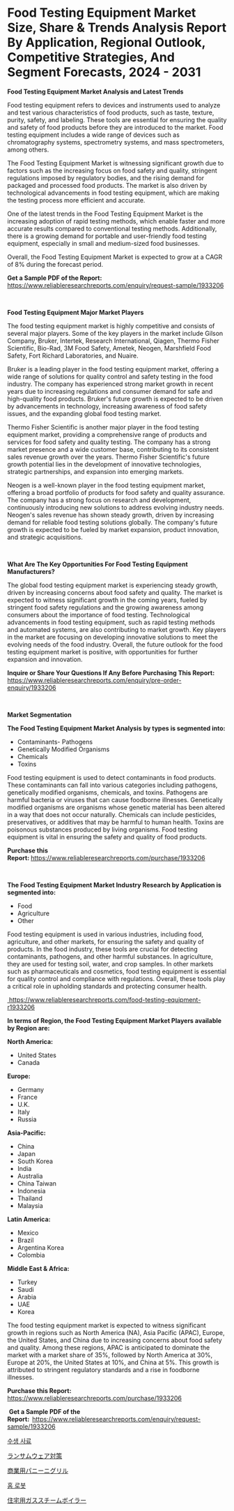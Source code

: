 <p><h1>Food Testing Equipment Market Size, Share & Trends Analysis Report By Application, Regional Outlook, Competitive Strategies, And Segment Forecasts, 2024 - 2031</h1></p><p><strong>Food Testing Equipment Market Analysis and Latest Trends</strong></p>
<p><p>Food testing equipment refers to devices and instruments used to analyze and test various characteristics of food products, such as taste, texture, purity, safety, and labeling. These tools are essential for ensuring the quality and safety of food products before they are introduced to the market. Food testing equipment includes a wide range of devices such as chromatography systems, spectrometry systems, and mass spectrometers, among others.</p><p>The Food Testing Equipment Market is witnessing significant growth due to factors such as the increasing focus on food safety and quality, stringent regulations imposed by regulatory bodies, and the rising demand for packaged and processed food products. The market is also driven by technological advancements in food testing equipment, which are making the testing process more efficient and accurate.</p><p>One of the latest trends in the Food Testing Equipment Market is the increasing adoption of rapid testing methods, which enable faster and more accurate results compared to conventional testing methods. Additionally, there is a growing demand for portable and user-friendly food testing equipment, especially in small and medium-sized food businesses.</p><p>Overall, the Food Testing Equipment Market is expected to grow at a CAGR of 8% during the forecast period.</p></p>
<p><strong>Get a Sample PDF of the Report:&nbsp;</strong> <a href="https://www.reliableresearchreports.com/enquiry/request-sample/1933206">https://www.reliableresearchreports.com/enquiry/request-sample/1933206</a></p>
<p>&nbsp;</p>
<p><strong>Food Testing Equipment Major Market Players</strong></p>
<p><p>The food testing equipment market is highly competitive and consists of several major players. Some of the key players in the market include Gilson Company, Bruker, Intertek, Research International, Qiagen, Thermo Fisher Scientific, Bio-Rad, 3M Food Safety, Ametek, Neogen, Marshfield Food Safety, Fort Richard Laboratories, and Nuaire.</p><p>Bruker is a leading player in the food testing equipment market, offering a wide range of solutions for quality control and safety testing in the food industry. The company has experienced strong market growth in recent years due to increasing regulations and consumer demand for safe and high-quality food products. Bruker's future growth is expected to be driven by advancements in technology, increasing awareness of food safety issues, and the expanding global food testing market.</p><p>Thermo Fisher Scientific is another major player in the food testing equipment market, providing a comprehensive range of products and services for food safety and quality testing. The company has a strong market presence and a wide customer base, contributing to its consistent sales revenue growth over the years. Thermo Fisher Scientific's future growth potential lies in the development of innovative technologies, strategic partnerships, and expansion into emerging markets.</p><p>Neogen is a well-known player in the food testing equipment market, offering a broad portfolio of products for food safety and quality assurance. The company has a strong focus on research and development, continuously introducing new solutions to address evolving industry needs. Neogen's sales revenue has shown steady growth, driven by increasing demand for reliable food testing solutions globally. The company's future growth is expected to be fueled by market expansion, product innovation, and strategic acquisitions.</p></p>
<p>&nbsp;</p>
<p><strong>What Are The Key Opportunities For Food Testing Equipment Manufacturers?</strong></p>
<p><p>The global food testing equipment market is experiencing steady growth, driven by increasing concerns about food safety and quality. The market is expected to witness significant growth in the coming years, fueled by stringent food safety regulations and the growing awareness among consumers about the importance of food testing. Technological advancements in food testing equipment, such as rapid testing methods and automated systems, are also contributing to market growth. Key players in the market are focusing on developing innovative solutions to meet the evolving needs of the food industry. Overall, the future outlook for the food testing equipment market is positive, with opportunities for further expansion and innovation.</p></p>
<p><strong>Inquire or Share Your Questions If Any Before Purchasing This Report:</strong> <a href="https://www.reliableresearchreports.com/enquiry/pre-order-enquiry/1933206">https://www.reliableresearchreports.com/enquiry/pre-order-enquiry/1933206</a></p>
<p>&nbsp;</p>
<p><strong>Market Segmentation</strong></p>
<p><strong>The Food Testing Equipment Market Analysis by types is segmented into:</strong></p>
<p><ul><li>Contaminants- Pathogens</li><li>Genetically Modified Organisms</li><li>Chemicals</li><li>Toxins</li></ul></p>
<p><p>Food testing equipment is used to detect contaminants in food products. These contaminants can fall into various categories including pathogens, genetically modified organisms, chemicals, and toxins. Pathogens are harmful bacteria or viruses that can cause foodborne illnesses. Genetically modified organisms are organisms whose genetic material has been altered in a way that does not occur naturally. Chemicals can include pesticides, preservatives, or additives that may be harmful to human health. Toxins are poisonous substances produced by living organisms. Food testing equipment is vital in ensuring the safety and quality of food products.</p></p>
<p><strong>Purchase this Report:&nbsp;</strong><a href="https://www.reliableresearchreports.com/purchase/1933206">https://www.reliableresearchreports.com/purchase/1933206</a></p>
<p>&nbsp;</p>
<p><strong>The Food Testing Equipment Market Industry Research by Application is segmented into:</strong></p>
<p><ul><li>Food</li><li>Agriculture</li><li>Other</li></ul></p>
<p><p>Food testing equipment is used in various industries, including food, agriculture, and other markets, for ensuring the safety and quality of products. In the food industry, these tools are crucial for detecting contaminants, pathogens, and other harmful substances. In agriculture, they are used for testing soil, water, and crop samples. In other markets such as pharmaceuticals and cosmetics, food testing equipment is essential for quality control and compliance with regulations. Overall, these tools play a critical role in upholding standards and protecting consumer health.</p></p>
<p><a href="https://www.reliableresearchreports.com/food-testing-equipment-r1933206">&nbsp;https://www.reliableresearchreports.com/food-testing-equipment-r1933206</a></p>
<p><strong>In terms of Region, the Food Testing Equipment Market Players available by Region are:</strong></p>
<p>
    <p> <strong> North America: </strong>
        <ul>
            <li>United States</li>
            <li>Canada</li>
        </ul>
        </p> 
    <p> <strong> Europe: </strong>
        <ul>
            <li>Germany</li>
            <li>France</li>
            <li>U.K.</li>
            <li>Italy</li>
            <li>Russia</li>
        </ul>
        </p> 
    <p> <strong> Asia-Pacific: </strong>
        <ul>
            <li>China</li>
            <li>Japan</li>
            <li>South Korea</li>
            <li>India</li>
            <li>Australia</li>
            <li>China Taiwan</li>
            <li>Indonesia</li>
            <li>Thailand</li>
            <li>Malaysia</li>
        </ul>
        </p> 
    <p> <strong> Latin America: </strong>
        <ul>
            <li>Mexico</li>
            <li>Brazil</li>
            <li>Argentina Korea</li>
            <li>Colombia</li>
        </ul>
        </p> 
    <p> <strong> Middle East & Africa: </strong>
        <ul>
            <li>Turkey</li>
            <li>Saudi</li>
            <li>Arabia</li>
            <li>UAE</li>
            <li>Korea</li>
        </ul>
    </p>
    </p>
<p><p>The food testing equipment market is expected to witness significant growth in regions such as North America (NA), Asia Pacific (APAC), Europe, the United States, and China due to increasing concerns about food safety and quality. Among these regions, APAC is anticipated to dominate the market with a market share of 35%, followed by North America at 30%, Europe at 20%, the United States at 10%, and China at 5%. This growth is attributed to stringent regulatory standards and a rise in foodborne illnesses.</p></p>
<p><strong>Purchase this Report: </strong><a href="https://www.reliableresearchreports.com/purchase/1933206">https://www.reliableresearchreports.com/purchase/1933206</a></p>
<p>&nbsp;<strong>Get a Sample PDF of the Report:&nbsp;&nbsp;</strong><a href="https://www.reliableresearchreports.com/enquiry/request-sample/1933206">https://www.reliableresearchreports.com/enquiry/request-sample/1933206</a></p>
<p><strong></strong></p>
<p><p><a href="https://medium.com/@midge5687567/%EC%88%98%EC%A4%91-%EC%82%AC%EB%A3%8C-%EC%8B%9C%EC%9E%A5-%EA%B7%9C%EB%AA%A8-%EC%8B%9C%EC%9E%A5-%EC%A0%84%EB%A7%9D-%EB%B0%8F-%EC%8B%9C%EC%9E%A5-%EC%98%88%EC%B8%A1-2024%EB%85%84%EB%B6%80%ED%84%B0-2031%EB%85%84%EA%B9%8C%EC%A7%80-c81f8a24af04">수생 사료</a></p><p><a href="https://github.com/oqxogxyvqe90775/Market-Research-Report-List-1/blob/main/223282237547.md">ランサムウェア対策</a></p><p><a href="https://medium.com/@jasoniller59/%E5%95%86%E6%A5%AD%E3%83%91%E3%83%8B%E3%83%BC%E3%83%8B%E3%82%B0%E3%83%AA%E3%83%AB%E5%B8%82%E5%A0%B4-%E7%AB%B6%E4%BA%89%E5%88%86%E6%9E%90-%E5%B8%82%E5%A0%B4%E5%8B%95%E5%90%91-2031%E5%B9%B4%E3%81%BE%E3%81%A7%E3%81%AE%E4%BA%88%E6%B8%AC-de7a864fdb84">商業用パニーニグリル</a></p><p><a href="https://github.com/nuekbpymrrz5/Market-Research-Report-List-1/blob/main/184069933584.md">홈 로봇</a></p><p><a href="https://medium.com/@jackrichards5445/%E4%BD%8F%E5%AE%85%E7%94%A8%E3%82%AC%E3%82%B9%E8%92%B8%E6%B0%97%E3%83%9C%E3%82%A4%E3%83%A9%E3%83%BC%E5%B8%82%E5%A0%B4%E3%83%AC%E3%83%9D%E3%83%BC%E3%83%88%E3%81%AF-%E3%81%93%E3%81%AE%E5%B8%82%E5%A0%B4%E3%81%AE%E6%9C%80%E6%96%B0%E3%81%AE%E3%83%88%E3%83%AC%E3%83%B3%E3%83%89%E3%82%84%E6%88%90%E9%95%B7%E6%A9%9F%E4%BC%9A%E3%82%92%E6%98%8E%E3%82%89%E3%81%8B%E3%81%AB%E3%81%97%E3%81%BE%E3%81%99-6afa3d474fcc">住宅用ガススチームボイラー</a></p></p>